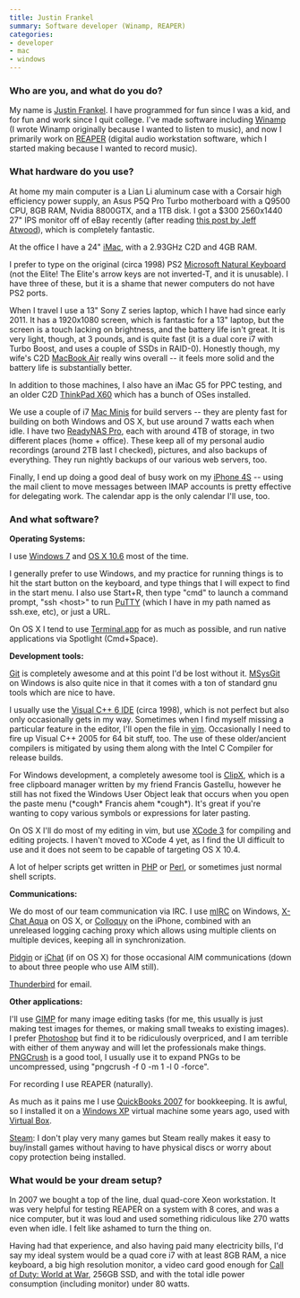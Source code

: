 ```yaml
---
title: Justin Frankel
summary: Software developer (Winamp, REAPER)
categories:
- developer
- mac
- windows
---
```


### Who are you, and what do you do?

My name is [Justin Frankel](http://www.1014.org/ "Justin's website."). I have programmed for fun since I was a kid, and for fun and work since I quit college. I've made software including [Winamp][] (I wrote Winamp originally because I wanted to listen to music), and now I primarily work on [REAPER][] (digital audio workstation software, which I started making because I wanted to record music).

### What hardware do you use?

At home my main computer is a Lian Li aluminum case with a Corsair high efficiency power supply, an Asus P5Q Pro Turbo motherboard with a Q9500 CPU, 8GB RAM, Nvidia 8800GTX, and a 1TB disk. I got a $300 2560x1440 27" IPS monitor off of eBay recently (after reading [this post by Jeff Atwood](http://www.codinghorror.com/blog/2012/07/the-ips-lcd-revolution.html "An article by Jeff Atwood on IPS monitors.")), which is completely fantastic.

At the office I have a 24" [iMac][], with a 2.93GHz C2D and 4GB RAM.

I prefer to type on the original (circa 1998) PS2 [Microsoft Natural Keyboard][natural-keyboard] (not the Elite! The Elite's arrow keys are not inverted-T, and it is unusable). I have three of these, but it is a shame that newer computers do not have PS2 ports.

When I travel I use a 13" Sony Z series laptop, which I have had since early 2011. It has a 1920x1080 screen, which is fantastic for a 13" laptop, but the screen is a touch lacking on brightness, and the battery life isn't great. It is very light, though, at 3 pounds, and is quite fast (it is a dual core i7 with Turbo Boost, and uses a couple of SSDs in RAID-0). Honestly though, my wife's C2D [MacBook Air][macbook-air] really wins overall -- it feels more solid and the battery life is substantially better.

In addition to those machines, I also have an iMac G5 for PPC testing, and an older C2D [ThinkPad X60][thinkpad-x60] which has a bunch of OSes installed.

We use a couple of i7 [Mac Minis][mac-mini] for build servers -- they are plenty fast for building on both Windows and OS X, but use around 7 watts each when idle. I have two [ReadyNAS Pro][readynas-pro], each with around 4TB of storage, in two different places (home + office). These keep all of my personal audio recordings (around 2TB last I checked), pictures, and also backups of everything. They run nightly backups of our various web servers, too.

Finally, I end up doing a good deal of busy work on my [iPhone 4S][iphone-4s] -- using the mail client to move messages between IMAP accounts is pretty effective for delegating work. The calendar app is the only calendar I'll use, too.

### And what software?

**Operating Systems:**

I use [Windows 7][windows-7] and [OS X 10.6][macos] most of the time. 

I generally prefer to use Windows, and my practice for running things is to hit the start button on the keyboard, and type things that I will expect to find in the start menu. I also use Start+R, then type "cmd" to launch a command prompt, "ssh \<host\>" to run [PuTTY][putty] (which I have in my path named as ssh.exe, etc), or just a URL.

On OS X I tend to use [Terminal.app][terminal] for as much as possible, and run native applications via Spotlight (Cmd+Space).

**Development tools:**

[Git][] is completely awesome and at this point I'd be lost without it. [MSysGit][] on Windows is also quite nice in that it comes with a ton of standard gnu tools which are nice to have.

I usually use the [Visual C++ 6 IDE][visual-c-plusplus] (circa 1998), which is not perfect but also only occasionally gets in my way. Sometimes when I find myself missing a particular feature in the editor, I'll open the file in [vim][]. Occasionally I need to fire up Visual C++ 2005 for 64 bit stuff, too. The use of these older/ancient compilers is mitigated by using them along with the Intel C Compiler for release builds.

For Windows development, a completely awesome tool is [ClipX][], which is a free clipboard manager written by my friend Francis Gastellu, however he still has not fixed the Windows User Object leak that occurs when you open the paste menu (\*cough\* Francis ahem \*cough\*). It's great if you're wanting to copy various symbols or expressions for later pasting.

On OS X I'll do most of my editing in vim, but use [XCode 3][xcode] for compiling and editing projects. I haven't moved to XCode 4 yet, as I find the UI difficult to use and it does not seem to be capable of targeting OS X 10.4.

A lot of helper scripts get written in [PHP][] or [Perl][], or sometimes just normal shell scripts.

**Communications:**

We do most of our team communication via IRC. I use [mIRC][] on Windows, [X-Chat Aqua][x-chat-aqua] on OS X, or [Colloquy][colloquy-ios] on the iPhone, combined with an unreleased logging caching proxy which allows using multiple clients on multiple devices, keeping all in synchronization. 

[Pidgin][] or [iChat][] (if on OS X) for those occasional AIM communications (down to about three people who use AIM still).

[Thunderbird][] for email.

**Other applications:**

I'll use [GIMP][] for many image editing tasks (for me, this usually is just making test images for themes, or making small tweaks to existing images). I prefer [Photoshop][] but find it to be ridiculously overpriced, and I am terrible with either of them anyway and will let the professionals make things. [PNGCrush][] is a good tool, I usually use it to expand PNGs to be uncompressed, using "pngcrush -f 0 -m 1 -l 0 -force".

For recording I use REAPER (naturally). 

As much as it pains me I use [QuickBooks 2007][quickbooks] for bookkeeping. It is awful, so I installed it on a [Windows XP][windows-xp] virtual machine some years ago, used with [Virtual Box][virtualbox].

[Steam][]: I don't play very many games but Steam really makes it easy to buy/install games without having to have physical discs or worry about copy protection being installed.

### What would be your dream setup?

In 2007 we bought a top of the line, dual quad-core Xeon workstation. It was very helpful for testing REAPER on a system with 8 cores, and was a nice computer, but it was loud and used something ridiculous like 270 watts even when idle. I felt like ashamed to turn the thing on.

Having had that experience, and also having paid many electricity bills, I'd say my ideal system would be a quad core i7 with at least 8GB RAM, a nice keyboard, a big high resolution monitor, a video card good enough for [Call of Duty: World at War][call-of-duty-world-at-war], 256GB SSD, and with the total idle power consumption (including monitor) under 80 watts.

[imac]: https://www.apple.com/imac/ "An all-in-one computer."
[iphone-4s]: https://en.wikipedia.org/wiki/IPhone_4S "A smartphone."
[mac-mini]: https://www.apple.com/mac-mini/ "A small desktop computer."
[macbook-air]: https://www.apple.com/macbook-air/ "A very thin laptop."
[natural-keyboard]: https://en.wikipedia.org/wiki/Microsoft_Natural_keyboard "An older ergonomic keyboard."
[readynas-pro]: https://www.readynas.com/?p=1498 "A network backup/storage solution."
[thinkpad-x60]: http://www.thinkwiki.org/wiki/Category:X60s "A 12.1 inch PC laptop."
[call-of-duty-world-at-war]: https://en.wikipedia.org/wiki/Call_of_Duty:_World_at_War "A WWII first person shooter."
[clipx]: http://bluemars.org/clipx/ "A Windows clipboard history manager."
[colloquy-ios]: https://www.colloquy.mobi/ "An IRC client app."
[gimp]: https://www.gimp.org/ "An open-source image editor."
[git]: https://git-scm.com/ "A version control system."
[ichat]: https://en.wikipedia.org/wiki/IChat "An AIM/Jabber client included with Mac OS X."
[macos]: https://en.wikipedia.org/wiki/MacOS "An operating system for Mac hardware."
[mirc]: https://www.mirc.com/ "An IRC client for Windows."
[msysgit]: https://github.com/msysgit/msysgit/ "A Windows version of Git built on MSys."
[perl]: https://www.perl.org/ "An interpreted scripting language."
[photoshop]: https://www.adobe.com/products/photoshop.html "A bitmap image editor."
[php]: https://php.net/ "An interpreted scripting language."
[pidgin]: http://www.pidgin.im/ "An open-source multi-protocol chat client."
[pngcrush]: http://pmt.sourceforge.net/pngcrush/ "A command-line tool for compression PNG images."
[putty]: https://www.chiark.greenend.org.uk/~sgtatham/putty/ "A free Telnet/SSH client for Windows."
[quickbooks]: https://quickbooks.intuit.com/ "Business accounting software for Windows."
[reaper]: https://www.reaper.fm/ "A software digital audio workstation."
[steam]: https://store.steampowered.com/ "A digital game distribution service."
[terminal]: https://en.wikipedia.org/wiki/Terminal_(OS_X) "A console application included with Mac OS X."
[thunderbird]: https://www.mozilla.org/en-US/thunderbird/ "An open-source cross-platform mail client."
[vim]: https://www.vim.org/ "A command-line text editor."
[virtualbox]: https://www.virtualbox.org/ "Open-source virtualisation software."
[visual-c-plusplus]: https://msdn.microsoft.com/en-us/library/aa187916.aspx "An IDE for Windows software development."
[winamp]: http://www.winamp.com/ "A media player."
[windows-7]: https://en.wikipedia.org/wiki/Windows_7 "An operating system."
[windows-xp]: https://en.wikipedia.org/wiki/Windows_XP "An operating system for x86 computers."
[x-chat-aqua]: https://sourceforge.net/projects/xchataqua/ "A Mac OS X version of the IRC client."
[xcode]: https://en.wikipedia.org/wiki/Xcode "An IDE for Mac developers."
